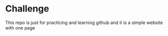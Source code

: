 # Challenge
This repo is just for practicing and learning github and it is a simple website with one page
